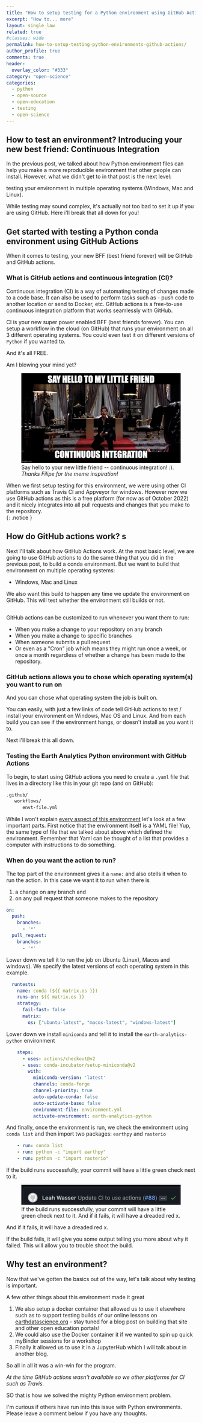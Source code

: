 ```yaml
---
title: "How to setup testing for a Python environment using GitHub Actions "
excerpt: "How to... more"
layout: single_law
related: true
#classes: wide
permalink: how-to-setup-testing-python-environments-github-actions/
author_profile: true
comments: true
header:
  overlay_color: "#333"
category: "open-science"
categories:
  - python
  - open-source
  - open-education
  - testing
  - open-science
---
```



## How to test an environment? Introducing your new best friend: Continuous Integration

In the previous post, we talked about how Python environment files can help
you make a more reproducible environment that other people can install.
However, what we didn't get to in that post is the next level:

testing your environment in multiple operating systems (Windows, Mac and Linux). 

While testing may sound complex, it's actually not too bad to set it up 
if you are using GitHub. Here i'll break that all down for you!

## Get started with testing a Python conda environment using GitHub Actions

When it comes to testing, your new BFF (best friend forever) will
be GitHub and GitHub actions. 

### What is GitHub actions and continuous integration (CI)?

Continuous integration (CI) is a way of automating testing of changes made to a code 
base. It can also be used to perform tasks such as - push code to another location
or send to Docker, etc. GitHub actions is a free-to-use continuous integration
platform that works seamlessly with GitHub. 

CI is your new super power enabled BFF (best friends forever). You can setup a 
workflow in the cloud (on GitHub)
that runs your environment on all 3 different operating systems. You could 
even test it on different versions of `Python` if you wanted to. 

And it's all FREE. 

Am I blowing your mind yet?

<figure>
	<a href="/images/ci-al-pacino-scarface.jpg">
    <img src="/images/ci-al-pacino-scarface.jpg"></a>
	<figcaption>Say hello to your new little friend -- continuous integration! :). <i>Thanks Filipe for the meme inspiration!</i>
  </figcaption>
</figure> 

When we first setup testing for this environment, we were using other CI platforms
such as Travis CI and Appveyor for windows. However now we use GitHub actions 
as this is a free platform (for now as of October 2022) and it nicely integrates
into all pull requests and changes that you make to the repository.  
{: .notice }

## How do GitHub actions work? s

Next I'll talk about how GitHub Actions work.
At the most basic level, we are going to use GitHub actions to do the same thing
that you did in the previous post, to build a conda environment. But we want to 
build that environment on multiple operating systems:

* Windows, Mac and Linux

We also want this build to happen any time we update the environment on GitHub. 
This will test whether the environment still builds or not. 

## 

GitHub actions can be customized 
to run whenever you want them to run:

* When you make a change to your repository on any branch
* When you make a change to specific branches
* When someone submits a pull request
* Or even as a "Cron" job which means they might run once a week, or once a month regardless of whether a change has been made to the repository. 

### GitHub actions allows you to chose which operating system(s) you want to run on

And you can chose what operating system the job is built on.

You can easily, with just a few links of code tell GitHub actions to test / install your environment on 
Windows, Mac OS and Linux. And from each build you can see if the environment 
hangs, or doesn't install as you want it to. 

Next i'll break this all down. 

### Testing the Earth Analytics Python environment with GitHub Actions

To begin, to start using GitHub actions you need to create a `.yaml` file that lives
in a directory like this in your git repo (and on GitHub):

```bash
.github/
   workflows/
      envt-file.yml
```


While I won't explain [every aspect of this environment](https://github.com/lwasser/earth-analytics-python-env/blob/main/.github/workflows/build-test-envt.yml) let's look at a few
important parts. First notice that the environment itself is a YAML file! Yup, the 
same type of file that we talked about above which defined the environment. 
Remember that Yaml can be thought of a list that provides a computer with instructions
to do something. 



### When do you want the action to run?
The top part of the environment gives it a `name:` and also otells it when to 
run the action. In this case we want it to run when there is 

1. a change on any branch and
2. on any pull request that someone makes to the repository

```yaml
on:
  push:
    branches:
      - '*'
  pull_request:
    branches:
      - '*'
```

Lower down we tell it to run the job on Ubuntu (Linux), Macos and windows). We
specify the latest versions of each operating system in this example. 

```yaml
  runtests:
    name: conda (${{ matrix.os }})
    runs-on: ${{ matrix.os }}
    strategy:
      fail-fast: false
      matrix:
        os: ["ubuntu-latest", "macos-latest", "windows-latest"]
```

Lower down we install `miniconda` and tell it to install the `earth-analytics-python`
environment

```yaml
    steps:
      - uses: actions/checkout@v2
      - uses: conda-incubator/setup-miniconda@v2
        with:
          miniconda-version: 'latest'
          channels: conda-forge
          channel-priority: true
          auto-update-conda: false
          auto-activate-base: false
          environment-file: environment.yml
          activate-environment: earth-analytics-python
```

And finally, once the environment is run, we check the environment using 
`conda list` and then import two packages: `earthpy` and `rasterio`

```yaml
    - run: conda list
    - run: python -c "import earthpy"
    - run: python -c "import rasterio"
```

If the build runs successfully, your commit will have a little green check next 
to it. 

<figure>
	<a href="/images/blog/ci-green-passing.png">
    <img src="/images/blog/ci-green-passing.png"></a>
	<figcaption> If the build runs successfully, your commit will have a little green check next 
to it. And if it fails, it will have a dreaded red x. 

  </figcaption>
</figure>

And if it fails, it will have a dreaded red x. 

If the build fails, it will give you some output telling you more about why 
it failed. This will allow you to trouble shoot the build. 

## Why test an environment?

Now that we've gotten the basics out of the way, let's talk about 
why testing is important.




A few other things about this environment made it great
1. We also setup a docker container that allowed us to use it elsewhere such as to
support testing builds of our online lessons on [earthdatascience.org](https://www.earthdatascience.org) - stay tuned for a blog post on building that site and other open education portals!
2. We could also use the Docker container it if we wanted to spin up quick myBinder sessions for a workshop
3. Finally it allowed us to use it in a JupyterHub which I will talk about in another blog.

So all in all it was a win-win for the program. 

*At the time GitHub actions wasn't available so we other platforms for CI such as 
Travis.*

SO that is how we solved the mighty Python environment problem.

I'm curious if others have run into this issue with Python environments. Please
leave a comment below if you have any thoughts.

<!--

Open source refers to a (programming) tool or project where the (source) or
the code used to build the tool is available for anyone to see, use and
contribute to. If the tool is free, it will be referred to as FOSS or Free Open
Source Software. To make it easier to teach earth data science I help build
free open source software tools. Below are some of the free-to-use open source
projects that I am currently leading development of.


## pyOpenSci: Peer Reviewed, Documented, Tested and Discoverable Open Source Software for Science

pyOpenSci is a community modeled after rOpenSci that promotes open science
through supporting development and peer review of scientific software written in
the `Python` programming language.

I currently am organizing and leading the pyOpenSci effort with several colleagues.
In the past 2 years we have:

* Developed a robust peer review process
* Created and published a contributing guide that provides guidelines and standards for Python packages
* Created a partnership with JOSS (Journal of Open Source Software) to ensure they are citable.
* Gathered extensive community support.
* Reviewed a suite of open source python packages harnessing the power of volunteer reviewers and editors.

I am currently serving as the editor in chief but am also actively
seeking funding for this project to support hiring someone to work on this project
full time.
-->
<!-- ** Might be cool to gather a list of collaborators here?? -->
<!--

<a href="https://www.pyopensci.org/" target="_blank" class="btn btn--info"><i class="fas fa-external-link-alt"></i> Learn more at pyOpenSci.org.</a>


<div markdown="1" class="notice--primary">
## Open Source Software Tools That I Am Currently Working On

I am leading the development of several free open source software tools for
`Python`. These tools have been developed collaboratively with colleagues at
Earth Lab, undergraduate interns and graduate students. `EarthPy` is used
extensively as a part of the `earth-analytics-python` open education course.
`Matplotcheck` was designed to support unit testing of plots for autograding
student assignment. It also is useful for developing unit tests in
Python packages that have plots.

{% include feature_row id="feature_row_tools" %}
</div>
-->

